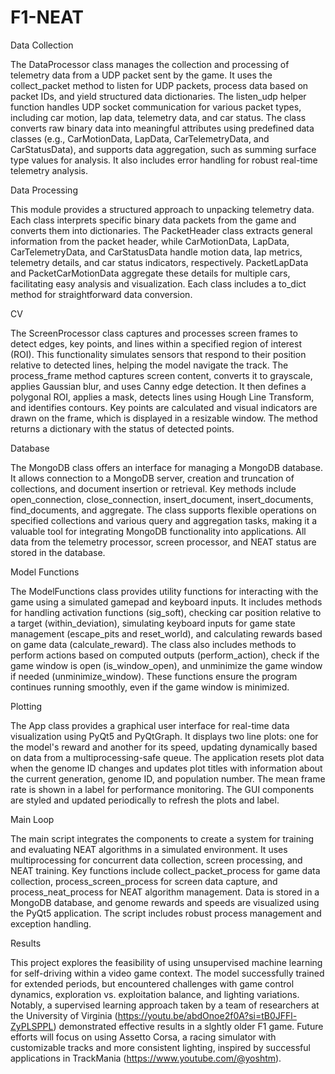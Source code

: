 # F1-NEAT



Data Collection

The DataProcessor class manages the collection and processing of telemetry data from a UDP packet sent by the game. It uses the collect_packet method to listen for UDP packets, process data based on packet IDs, and yield structured data dictionaries. The listen_udp helper function handles UDP socket communication for various packet types, including car motion, lap data, telemetry data, and car status. The class converts raw binary data into meaningful attributes using predefined data classes (e.g., CarMotionData, LapData, CarTelemetryData, and CarStatusData), and supports data aggregation, such as summing surface type values for analysis. It also includes error handling for robust real-time telemetry analysis.

Data Processing

This module provides a structured approach to unpacking telemetry data. Each class interprets specific binary data packets from the game and converts them into dictionaries. The PacketHeader class extracts general information from the packet header, while CarMotionData, LapData, CarTelemetryData, and CarStatusData handle motion data, lap metrics, telemetry details, and car status indicators, respectively. PacketLapData and PacketCarMotionData aggregate these details for multiple cars, facilitating easy analysis and visualization. Each class includes a to_dict method for straightforward data conversion.

CV

The ScreenProcessor class captures and processes screen frames to detect edges, key points, and lines within a specified region of interest (ROI). This functionality simulates sensors that respond to their position relative to detected lines, helping the model navigate the track. The process_frame method captures screen content, converts it to grayscale, applies Gaussian blur, and uses Canny edge detection. It then defines a polygonal ROI, applies a mask, detects lines using Hough Line Transform, and identifies contours. Key points are calculated and visual indicators are drawn on the frame, which is displayed in a resizable window. The method returns a dictionary with the status of detected points.

Database

The MongoDB class offers an interface for managing a MongoDB database. It allows connection to a MongoDB server, creation and truncation of collections, and document insertion or retrieval. Key methods include open_connection, close_connection, insert_document, insert_documents, find_documents, and aggregate. The class supports flexible operations on specified collections and various query and aggregation tasks, making it a valuable tool for integrating MongoDB functionality into applications. All data from the telemetry processor, screen processor, and NEAT status are stored in the database.

Model Functions

The ModelFunctions class provides utility functions for interacting with the game using a simulated gamepad and keyboard inputs. It includes methods for handling activation functions (sig_soft), checking car position relative to a target (within_deviation), simulating keyboard inputs for game state management (escape_pits and reset_world), and calculating rewards based on game data (calculate_reward). The class also includes methods to perform actions based on computed outputs (perform_action), check if the game window is open (is_window_open), and unminimize the game window if needed (unminimize_window). These functions ensure the program continues running smoothly, even if the game window is minimized.

Plotting

The App class provides a graphical user interface for real-time data visualization using PyQt5 and PyQtGraph. It displays two line plots: one for the model's reward and another for its speed, updating dynamically based on data from a multiprocessing-safe queue. The application resets plot data when the genome ID changes and updates plot titles with information about the current generation, genome ID, and population number. The mean frame rate is shown in a label for performance monitoring. The GUI components are styled and updated periodically to refresh the plots and label.

Main Loop

The main script integrates the components to create a system for training and evaluating NEAT algorithms in a simulated environment. It uses multiprocessing for concurrent data collection, screen processing, and NEAT training. Key functions include collect_packet_process for game data collection, process_screen_process for screen data capture, and process_neat_process for NEAT algorithm management. Data is stored in a MongoDB database, and genome rewards and speeds are visualized using the PyQt5 application. The script includes robust process management and exception handling.

Results

This project explores the feasibility of using unsupervised machine learning for self-driving within a video game context. The model successfully trained for extended periods, but encountered challenges with game control dynamics, exploration vs. exploitation balance, and lighting variations. Notably, a supervised learning approach taken by a team of researchers at the University of Virginia (https://youtu.be/abdOnoe2f0A?si=tB0JFFl-ZyPLSPPL) demonstrated effective results in a slghtly older F1 game. Future efforts will focus on using Assetto Corsa, a racing simulator with customizable tracks and more consistent lighting, inspired by successful applications in TrackMania (https://www.youtube.com/@yoshtm). 

